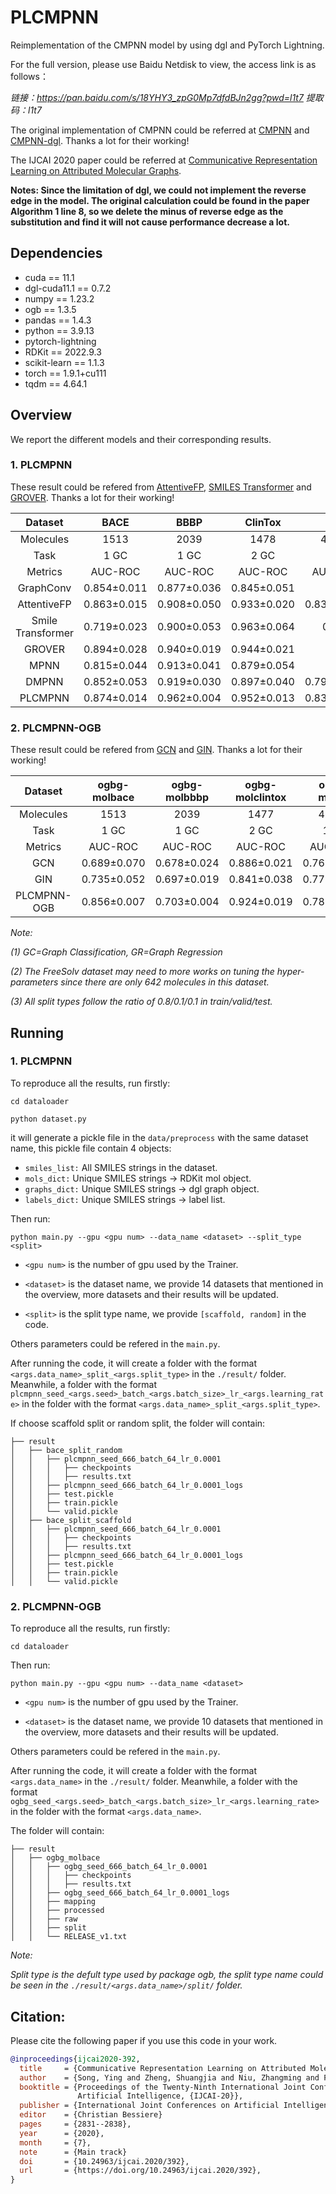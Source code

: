 # PLCMPNN

Reimplementation of the CMPNN model by using dgl and PyTorch Lightning.

For the full version, please use Baidu Netdisk to view, the access link is as follows：

*链接：https://pan.baidu.com/s/18YHY3_zpG0Mp7dfdBJn2gg?pwd=l1t7  提取码：l1t7*


The original implementation of CMPNN could be referred at [CMPNN](https://github.com/SY575/CMPNN) and [CMPNN-dgl](https://github.com/jcchan23/SAIL/tree/main/Repeat/CMPNN). Thanks a lot for their working! 

The IJCAI 2020 paper could be referred at [Communicative Representation Learning on Attributed Molecular Graphs](https://www.ijcai.org/Proceedings/2020/0392.pdf).

**Notes: Since the limitation of dgl, we could not implement the reverse edge in the model. The original calculation could be found in the paper Algorithm 1 line 8, so we delete the minus of reverse edge as the substitution and find it will not cause performance decrease a lot.**

## Dependencies
+ cuda == 11.1
+ dgl-cuda11.1 == 0.7.2
+ numpy == 1.23.2
+ ogb == 1.3.5
+ pandas == 1.4.3
+ python == 3.9.13
+ pytorch-lightning
+ RDKit == 2022.9.3
+ scikit-learn == 1.1.3
+ torch == 1.9.1+cu111
+ tqdm == 4.64.1

## Overview

We report the different models and their corresponding results.

### 1. PLCMPNN

These result could be refered from [AttentiveFP](10.1021/acs.jmedchem.9b00959), [SMILES Transformer](https://arxiv.org/abs/1911.04738) and [GROVER](https://arxiv.org/abs/2007.02835). Thanks a lot for their working! 

| Dataset | BACE  | BBBP  | ClinTox | HIV   | SIDER | Tox21 | ToxCast | MUV   | ESOL | FreeSolv | Lipophilicity | QM7 | QM8 | QM9  |
|:---:    |:---:  |:---:  |:---:    |:---:  |:---:  |:---:  |:---:    |:---:  |:---: |:---:     |:---:          |:---:|:---:|:---: |
|Molecules|1513   |2039   |1478     |41127  |1427   |7831   |8577     |93087  |1128  |642       |4200           |6834 |21786|133885|
|Task     |1 GC   |1 GC   |2 GC     |1 GC   |27 GC  |12 GC  |617 GC   |17 GC  |1 GR  |1 GR      |1 GR           |1 GR |12 GR|12 GR |
|Metrics  |AUC-ROC|AUC-ROC|AUC-ROC  |AUC-ROC|AUC-ROC|AUC-ROC|AUC-ROC  |AUC-PRC|RMSE  |RMSE      |RMSE           |MAE  |MAE  |MAE   |
|GraphConv        |0.854±0.011|0.877±0.036|0.845±0.051|-          |0.593±0.035|0.772±0.041|0.650±0.025|-          |1.068±0.050|2.900±0.135|0.712±0.049|118.9±20.2  |0.021±0.001 |-          |
|AttentiveFP      |0.863±0.015|0.908±0.050|0.933±0.020|0.832±0.021|0.605±0.060|0.807±0.020|0.579±0.001|-          |0.853±0.060|2.030±0.420|0.650±0.030|126.7±4.0   |0.0282±0.001|-          |
|Smile Transformer|0.719±0.023|0.900±0.053|0.963±0.064|0.683      |0.559±0.017|0.706±0.021|-          |0.009      |1.144±0.118|2.246±0.237|1.169±0.031|-           |-           |-          |
|GROVER           |0.894±0.028|0.940±0.019|0.944±0.021|-          |0.658±0.023|0.831±0.025|0.737±0.010|-          |0.831±0.120|1.544±0.397|0.560±0.035|72.6±3.8    |0.0125±0.002|-          |
|MPNN             |0.815±0.044|0.913±0.041|0.879±0.054|-          |0.595±0.030|0.808±0.024|0.691±0.013|-          |1.167±0.430|2.185±0.952|0.672±0.051|113.0±17.2  |0.015±0.002 |-          |
|DMPNN            |0.852±0.053|0.919±0.030|0.897±0.040|0.794±0.016|0.632±0.023|0.826±0.023|0.718±0.011|0.045±0.011|0.980±0.258|2.177±0.914|0.653±0.046|105.8±13.2  |0.0143±0.002|3.451±0.174|
|PLCMPNN          |0.874±0.014|0.962±0.004|0.952±0.013|0.835±0.001|0.631±0.010|0.843±0.001|0.743±0.009|0.045±0.007|0.557±0.032|1.391±0.119|0.693±0.017|60.380±1.338|0.012±0.000 |6.767±0.405|

### 2. PLCMPNN-OGB

These result could be refered from [GCN](https://arxiv.org/abs/1611.07308) and [GIN](https://arxiv.org/abs/1810.00826). Thanks a lot for their working! 

| Dataset | ogbg-molbace | ogbg-molbbbp | ogbg-molclintox | ogbg-molhiv | ogbg-molsider | ogbg-moltox21 | ogbg-moltoxcast | ogbg-molmuv | ogbg-molesol | ogbg-mollipo |
|:---:    |:---:         |:---:         |:---:            |:---:        |:---:          |:---:          |:---:            |:---:        |:---:         |:---:         |
|Molecules|1513          |2039          |1477             |41127        |1427           |7831           |8576             |93087        |1128          |4200          |
|Task     |1 GC          |1 GC          |2 GC             |1 GC         |27 GC          |12 GC          |617 GC           |17 GC        |1 GR          |1 GR          |
|Metrics  |AUC-ROC       |AUC-ROC       |AUC-ROC          |AUC-ROC      |AUC-ROC        |AUC-ROC        |AUC-ROC          |AUC-PRC      |RMSE          |RMSE          |
|GCN        |0.689±0.070|0.678±0.024|0.886±0.021|0.760±0.012|0.598±0.015|0.775±0.009|0.667±0.005|0.110±0.029|1.015±0.025|0.771±0.025|
|GIN        |0.735±0.052|0.697±0.019|0.841±0.038|0.771±0.015|0.576±0.016|0.776±0.006|0.661±0.005|0.098±0.027|0.998±0.025|0.704±0.025|
|PLCMPNN-OGB|0.856±0.007|0.703±0.004|0.924±0.019|0.787±0.008|0.646±0.005|0.757±0.005|0.625±0.016|0.106±0.035|0.853±0.007|0.725±0.008|

*Note:*

*(1) GC=Graph Classification, GR=Graph Regression*

*(2) The FreeSolv dataset may need to more works on tuning the hyper-parameters since there are only 642 molecules in this dataset.*

*(3) All split types follow the ratio of 0.8/0.1/0.1 in train/valid/test.*

## Running

### 1. PLCMPNN

To reproduce all the results, run firstly:

`cd dataloader`

`python dataset.py`

it will generate a pickle file in the `data/preprocess` with the same dataset name, this pickle file contain 4 objects:

+ `smiles_list:` All SMILES strings in the dataset.
+ `mols_dict:` Unique SMILES strings -> RDKit mol object.
+ `graphs_dict:` Unique SMILES strings -> dgl graph object.
+ `labels_dict:` Unique SMILES strings -> label list.

Then run:

`python main.py --gpu <gpu num> --data_name <dataset> --split_type <split>`

+ `<gpu num>` is the number of gpu used by the Trainer.

+ `<dataset>` is the dataset name, we provide 14 datasets that mentioned in the overview, more datasets and their results will be updated.

+ `<split>` is the split type name, we provide `[scaffold, random]` in the code.


Others parameters could be refered in the `main.py`.

After running the code, it will create a folder with the format `<args.data_name>_split_<args.split_type>` in the `./result/` folder. Meanwhile, a folder with the format `plcmpnn_seed_<args.seed>_batch_<args.batch_size>_lr_<args.learning_rate>` in the folder with the format `<args.data_name>_split_<args.split_type>`.

If choose scaffold split or random split, the folder will contain:
```
├── result
│   ├── bace_split_random
│   │   ├── plcmpnn_seed_666_batch_64_lr_0.0001
│   │   │   ├── checkpoints
│   │   │   ├── results.txt
│   │   ├── plcmpnn_seed_666_batch_64_lr_0.0001_logs
│   │   ├── test.pickle
│   │   ├── train.pickle
│   │   └── valid.pickle
│   ├── bace_split_scaffold
│   │   ├── plcmpnn_seed_666_batch_64_lr_0.0001
│   │   │   ├── checkpoints
│   │   │   ├── results.txt
│   │   ├── plcmpnn_seed_666_batch_64_lr_0.0001_logs
│   │   ├── test.pickle
│   │   ├── train.pickle
│   │   └── valid.pickle
```

### 2. PLCMPNN-OGB

To reproduce all the results, run firstly:

`cd dataloader`

Then run:

`python main.py --gpu <gpu num> --data_name <dataset>`

+ `<gpu num>` is the number of gpu used by the Trainer.

+ `<dataset>` is the dataset name, we provide 10 datasets that mentioned in the overview, more datasets and their results will be updated.


Others parameters could be refered in the `main.py`.

After running the code, it will create a folder with the format `<args.data_name>` in the `./result/` folder. Meanwhile, a folder with the format `ogbg_seed_<args.seed>_batch_<args.batch_size>_lr_<args.learning_rate>` in the folder with the format `<args.data_name>`.

The folder will contain:
```
├── result
│   ├── ogbg_molbace
│   │   ├── ogbg_seed_666_batch_64_lr_0.0001
│   │   │   ├── checkpoints
│   │   │   ├── results.txt
│   │   ├── ogbg_seed_666_batch_64_lr_0.0001_logs
│   │   ├── mapping
│   │   ├── processed
│   │   ├── raw
│   │   ├── split
│   │   └── RELEASE_v1.txt
```

*Note:*

*Split type is the defult type used by package ogb, the split type name could be seen in the `./result/<args.data_name>/split/` folder.*

## Citation:

Please cite the following paper if you use this code in your work.
```bibtex
@inproceedings{ijcai2020-392,
  title     = {Communicative Representation Learning on Attributed Molecular Graphs},
  author    = {Song, Ying and Zheng, Shuangjia and Niu, Zhangming and Fu, Zhang-hua and Lu, Yutong and Yang, Yuedong},
  booktitle = {Proceedings of the Twenty-Ninth International Joint Conference on
               Artificial Intelligence, {IJCAI-20}},
  publisher = {International Joint Conferences on Artificial Intelligence Organization},             
  editor    = {Christian Bessiere}	
  pages     = {2831--2838},
  year      = {2020},
  month     = {7},
  note      = {Main track}
  doi       = {10.24963/ijcai.2020/392},
  url       = {https://doi.org/10.24963/ijcai.2020/392},
}
```
